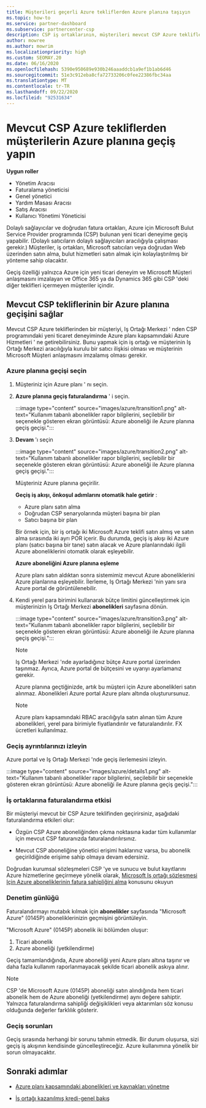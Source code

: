 ```yaml
---
title: Müşterileri geçerli Azure tekliflerden Azure planına taşıyın
ms.topic: how-to
ms.service: partner-dashboard
ms.subservice: partnercenter-csp
description: CSP iş ortaklarının, müşterileri mevcut CSP Azure tekliflerden Azure planı kapsamındaki Azure hizmetlerine taşımak için Iş Ortağı Merkezi 'ni nasıl kullanabileceğinizi öğrenin.
author: mowree
ms.author: mowrim
ms.localizationpriority: high
ms.custom: SEOMAY.20
ms.date: 06/16/2020
ms.openlocfilehash: 5390e950689e930b246aaaddcb1a9ef1b1ab6d46
ms.sourcegitcommit: 51e3c912eba8cfa72733206c0fee22386fbc34aa
ms.translationtype: MT
ms.contentlocale: tr-TR
ms.lasthandoff: 09/22/2020
ms.locfileid: "92531634"
---
```

# <a name="transition-customers-to-azure-plan-from-existing-csp-azure-offers"></a>Mevcut CSP Azure tekliflerden müşterilerin Azure planına geçiş yapın

**Uygun roller**

- Yönetim Aracısı
- Faturalama yöneticisi
- Genel yönetici
- Yardım Masası Aracısı
- Satış Aracısı
- Kullanıcı Yönetimi Yöneticisi

Dolaylı sağlayıcılar ve doğrudan fatura ortakları, Azure için Microsoft Bulut Service Provider programında (CSP) bulunan yeni ticari deneyime geçiş yapabilir. (Dolaylı satıcıların dolaylı sağlayıcıları aracılığıyla çalışması gerekir.) Müşteriler, iş ortakları, Microsoft satıcıları veya doğrudan Web üzerinden satın alma, bulut hizmetleri satın almak için kolaylaştırılmış bir yönteme sahip olacaktır.

Geçiş özelliği yalnızca Azure için yeni ticari deneyim ve Microsoft Müşteri anlaşmasını imzalayan ve Office 365 ya da Dynamics 365 gibi CSP 'deki diğer teklifleri içermeyen müşteriler içindir.

## <a name="transition-existing-csp-offers-to-an-azure-plan"></a>Mevcut CSP tekliflerinin bir Azure planına geçişini sağlar

Mevcut CSP Azure tekliflerinden bir müşteriyi, Iş Ortağı Merkezi ' nden CSP programındaki yeni ticaret deneyiminde Azure planı kapsamındaki Azure Hizmetleri ' ne getirebilirsiniz. Bunu yapmak için iş ortağı ve müşterinin Iş Ortağı Merkezi aracılığıyla kurulu bir satıcı ilişkisi olması ve müşterinin Microsoft Müşteri anlaşmasını imzalamış olması gerekir.

### <a name="select-transition-to-azure-plan"></a>Azure planına geçişi seçin

1. Müşteriniz için Azure planı ' nı seçin.

2. **Azure planına geçiş faturalandırma** ' i seçin.

   :::image type="content" source="images/azure/transition1.png" alt-text="Kullanım tabanlı abonelikler rapor bilgilerini, seçilebilir bir seçenekle gösteren ekran görüntüsü: Azure aboneliği ile Azure planına geçiş geçişi.":::

3. **Devam** 'ı seçin

   :::image type="content" source="images/azure/transition2.png" alt-text="Kullanım tabanlı abonelikler rapor bilgilerini, seçilebilir bir seçenekle gösteren ekran görüntüsü: Azure aboneliği ile Azure planına geçiş geçişi.":::

   Müşteriniz Azure planına geçirilir.

   **Geçiş iş akışı, önkoşul adımlarını otomatik hale getirir** :

   - Azure planı satın alma
   - Doğrudan CSP senaryolarında müşteri başına bir plan  
   - Satıcı başına bir plan  

   Bir örnek için, bir iş ortağı iki Microsoft Azure teklifi satın almış ve satın alma sırasında iki ayrı POR içerir. Bu durumda, geçiş iş akışı iki Azure planı (satıcı başına bir tane) satın alacak ve Azure planlarındaki ilgili Azure aboneliklerini otomatik olarak eşleyebilir.  

   **Azure aboneliğini Azure planına eşleme**

   Azure planı satın aldıktan sonra sistemimiz mevcut Azure aboneliklerini Azure planlarına eşleyebilir. İlerleme, Iş Ortağı Merkezi 'nin yanı sıra Azure portal de görüntülenebilir.

4. Kendi yerel para birimini kullanarak bütçe limitini güncelleştirmek için müşterinizin Iş Ortağı Merkezi **abonelikleri** sayfasına dönün.

   :::image type="content" source="images/azure/transition3.png" alt-text="Kullanım tabanlı abonelikler rapor bilgilerini, seçilebilir bir seçenekle gösteren ekran görüntüsü: Azure aboneliği ile Azure planına geçiş geçişi.":::

   >[!NOTE]
   >Iş Ortağı Merkezi 'nde ayarladığınız bütçe Azure portal üzerinden taşınmaz. Ayrıca, Azure portal de bütçesini ve uyarıyı ayarlamanız gerekir.

   Azure planına geçtiğinizde, artık bu müşteri için Azure abonelikleri satın alınmaz. Abonelikleri Azure portal Azure planı altında oluşturursunuz.

   >[!NOTE]
   > Azure planı kapsamındaki RBAC aracılığıyla satın alınan tüm Azure abonelikleri, yerel para birimiyle fiyatlandırılır ve faturalandırılır. FX ücretleri kullanılmaz.

### <a name="track-your-transition-details"></a>Geçiş ayrıntılarınızı izleyin

Azure portal ve Iş Ortağı Merkezi 'nde geçiş ilerlemesini izleyin.

:::image type="content" source="images/azure/details1.png" alt-text="Kullanım tabanlı abonelikler rapor bilgilerini, seçilebilir bir seçenekle gösteren ekran görüntüsü: Azure aboneliği ile Azure planına geçiş geçişi.":::

### <a name="billing-impact-to-partners"></a>İş ortaklarına faturalandırma etkisi

Bir müşteriyi mevcut bir CSP Azure teklifinden geçirirsiniz, aşağıdaki faturalandırma etkileri olur:

- Özgün CSP Azure aboneliğinden çıkma noktasına kadar tüm kullanımlar için mevcut CSP faturanızda faturalandırılırsınız.

- Mevcut CSP aboneliğine yönetici erişimi haklarınız varsa, bu abonelik geçirildiğinde erişime sahip olmaya devam edersiniz.

Doğrudan kurumsal sözleşmeleri CSP 'ye ve sunucu ve bulut kayıtlarını Azure hizmetlerine geçirmeye yönelik olarak, [Microsoft Iş ortağı sözleşmesi Için Azure aboneliklerinin fatura sahipliğini alma](/azure/billing/mpa-request-ownership) konusunu okuyun

### <a name="audit-log"></a>Denetim günlüğü

Faturalandırmayı mutabık kılmak için **abonelikler** sayfasında "Microsoft Azure" (0145P) aboneliklerinizin geçmişini görüntüleyin.

"Microsoft Azure" (0145P) abonelik iki bölümden oluşur:

1. Ticari abonelik
2. Azure aboneliği (yetkilendirme)

Geçiş tamamlandığında, Azure aboneliği yeni Azure planı altına taşınır ve daha fazla kullanım raporlanmayacak şekilde ticari abonelik askıya alınır.  

>[!NOTE]
>CSP 'de Microsoft Azure (0145P) aboneliği satın alındığında hem ticari abonelik hem de Azure aboneliği (yetkilendirme) aynı değere sahiptir. Yalnızca faturalandırma sahipliği değişiklikleri veya aktarımları söz konusu olduğunda değerler farklılık gösterir.

### <a name="transition-issues"></a>Geçiş sorunları

Geçiş sırasında herhangi bir sorunu tahmin etmedik. Bir durum oluşursa, sizi geçiş iş akışının kendisinde güncelleştireceğiz. Azure kullanımına yönelik bir sorun olmayacaktır.  

## <a name="next-steps"></a>Sonraki adımlar

- [Azure planı kapsamındaki abonelikleri ve kaynakları yönetme](azure-plan-manage.md)

- [İş ortağı kazanılmış kredi-genel bakış](partner-earned-credit.md)